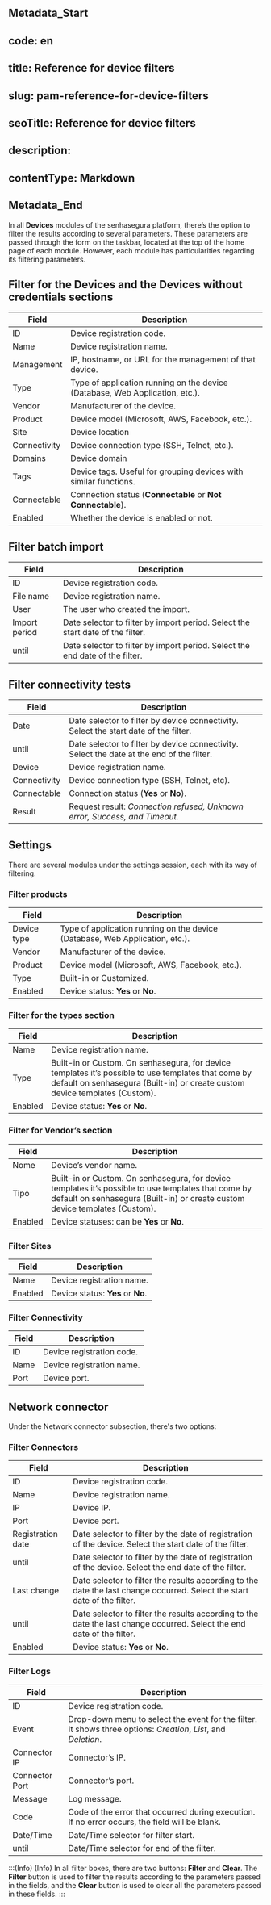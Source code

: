 ## Metadata_Start 
## code: en
## title: Reference for device filters 
## slug: pam-reference-for-device-filters 
## seoTitle: Reference for device filters 
## description:  
## contentType: Markdown 
## Metadata_End
In all **Devices** modules of the senhasegura platform, there’s the option to filter the results according to several parameters. These parameters are passed through the form on the taskbar, located at the top of the home page of each module. However, each module has particularities regarding its filtering parameters.

## Filter for the Devices and the Devices without credentials sections

| Field | Description |
| --- | --- |
| ID | Device registration code. |
| Name | Device registration name. |
| Management | IP, hostname, or URL for the management of that device. |
| Type | Type of application running on the device (Database, Web Application, etc.). |
| Vendor | Manufacturer of the device. |
| Product | Device model (Microsoft, AWS, Facebook, etc.). |
| Site | Device location |
| Connectivity | Device connection type (SSH, Telnet, etc.). |
| Domains | Device domain |
| Tags | Device tags. Useful for grouping devices with similar functions. |
| Connectable | Connection status (**Connectable** or **Not Connectable**). |
| Enabled | Whether the device is enabled or not. |

## Filter batch import

| Field | Description |
| --- | --- |
| ID | Device registration code. |
| File name | Device registration name. |
| User | The user who created the import. |
| Import period | Date selector to filter by import period. Select the start date of the filter. |
| until | Date selector to filter by import period. Select the end date of the filter. |

## Filter connectivity tests

| Field | Description |
| --- | --- |
| Date | Date selector to filter by device connectivity. Select the start date of the filter. |
| until | Date selector to filter by device connectivity. Select the date at the end of the filter. |
| Device | Device registration name. |
| Connectivity | Device connection type (SSH, Telnet, etc). |
| Connectable | Connection status (**Yes** or **No**). |
| Result | Request result: *Connection refused, Unknown error, Success, and Timeout.* |

## Settings

There are several modules under the settings session, each with its way of filtering.

### Filter products

| Field | Description |
| --- | --- |
| Device type | Type of application running on the device (Database, Web Application, etc.). |
| Vendor | Manufacturer of the device. |
| Product | Device model (Microsoft, AWS, Facebook, etc.). |
| Type | Built-in or Customized. |
| Enabled | Device status: **Yes** or **No**. |

### Filter for the types section

| Field | Description |
| --- | --- |
| Name | Device registration name. |
| Type | Built-in or Custom. On senhasegura, for device templates it’s possible to use templates that come by default on senhasegura (Built-in) or create custom device templates (Custom). |
| Enabled | Device status: **Yes** or **No**. |

### Filter for Vendor’s section

| Field | Description |
| --- | --- |
| Nome | Device’s vendor name. |
| Tipo | Built-in or Custom. On senhasegura, for device templates it’s possible to use templates that come by default on senhasegura (Built-in) or create custom device templates (Custom). |
| Enabled | Device statuses: can be **Yes** or **No**. |

### Filter Sites

| Field | Description |
| --- | --- |
| Name | Device registration name. |
| Enabled | Device status: **Yes** or **No**. |

### Filter Connectivity

| Field | Description |
| --- | --- |
| ID | Device registration code. |
| Name | Device registration name. |
| Port | Device port. |

## Network connector

Under the Network connector subsection, there's two options:

### Filter Connectors

| Field | Description |
| --- | --- |
| ID | Device registration code. |
| Name | Device registration name. |
| IP | Device IP. |
| Port | Device port. |
| Registration date | Date selector to filter by the date of registration of the device. Select the start date of the filter. |
| until | Date selector to filter by the date of registration of the device. Select the end date of the filter. |
| Last change | Date selector to filter the results according to the date the last change occurred. Select the start date of the filter. |
| until | Date selector to filter the results according to the date the last change occurred. Select the end date of the filter. |
| Enabled | Device status: **Yes** or **No**. |

### Filter Logs

| Field | Description |
| --- | --- |
| ID | Device registration code. |
| Event | Drop-down menu to select the event for the filter. It shows three options: *Creation*, *List*, and *Deletion*. |
| Connector IP | Connector’s IP. |
| Connector Port | Connector’s port. |
| Message | Log message. |
| Code | Code of the error that occurred during execution. If no error occurs, the field will be blank. |
| Date/Time | Date/Time selector for filter start. |
| until | Date/Time selector for end of the filter. |

:::(Info) (Info)
In all filter boxes, there are two buttons: **Filter** and **Clear**. The **Filter** button is used to filter the results according to the parameters passed in the fields, and the **Clear** button is used to clear all the parameters passed in these fields.
:::